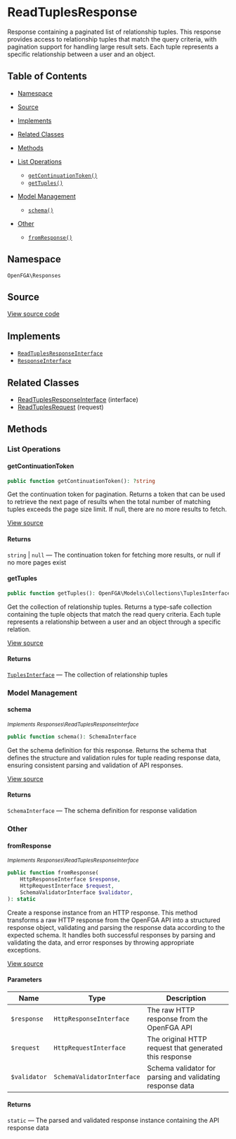 # ReadTuplesResponse

Response containing a paginated list of relationship tuples. This response provides access to relationship tuples that match the query criteria, with pagination support for handling large result sets. Each tuple represents a specific relationship between a user and an object.

## Table of Contents

- [Namespace](#namespace)
- [Source](#source)
- [Implements](#implements)
- [Related Classes](#related-classes)
- [Methods](#methods)

- [List Operations](#list-operations)
  - [`getContinuationToken()`](#getcontinuationtoken)
  - [`getTuples()`](#gettuples)
- [Model Management](#model-management)
  - [`schema()`](#schema)
- [Other](#other)
  - [`fromResponse()`](#fromresponse)

## Namespace

`OpenFGA\Responses`

## Source

[View source code](https://github.com/evansims/openfga-php/blob/main/src/Responses/ReadTuplesResponse.php)

## Implements

- [`ReadTuplesResponseInterface`](ReadTuplesResponseInterface.md)
- [`ResponseInterface`](ResponseInterface.md)

## Related Classes

- [ReadTuplesResponseInterface](Responses/ReadTuplesResponseInterface.md) (interface)
- [ReadTuplesRequest](Requests/ReadTuplesRequest.md) (request)

## Methods

### List Operations

#### getContinuationToken

```php
public function getContinuationToken(): ?string

```

Get the continuation token for pagination. Returns a token that can be used to retrieve the next page of results when the total number of matching tuples exceeds the page size limit. If null, there are no more results to fetch.

[View source](https://github.com/evansims/openfga-php/blob/main/src/Responses/ReadTuplesResponse.php#L95)

#### Returns

`string` &#124; `null` — The continuation token for fetching more results, or null if no more pages exist

#### getTuples

```php
public function getTuples(): OpenFGA\Models\Collections\TuplesInterface

```

Get the collection of relationship tuples. Returns a type-safe collection containing the tuple objects that match the read query criteria. Each tuple represents a relationship between a user and an object through a specific relation.

[View source](https://github.com/evansims/openfga-php/blob/main/src/Responses/ReadTuplesResponse.php#L104)

#### Returns

[`TuplesInterface`](Models/Collections/TuplesInterface.md) — The collection of relationship tuples

### Model Management

#### schema

*<small>Implements Responses\ReadTuplesResponseInterface</small>*

```php
public function schema(): SchemaInterface

```

Get the schema definition for this response. Returns the schema that defines the structure and validation rules for tuple reading response data, ensuring consistent parsing and validation of API responses.

[View source](https://github.com/evansims/openfga-php/blob/main/src/Responses/ReadTuplesResponseInterface.php#L33)

#### Returns

`SchemaInterface` — The schema definition for response validation

### Other

#### fromResponse

*<small>Implements Responses\ReadTuplesResponseInterface</small>*

```php
public function fromResponse(
    HttpResponseInterface $response,
    HttpRequestInterface $request,
    SchemaValidatorInterface $validator,
): static

```

Create a response instance from an HTTP response. This method transforms a raw HTTP response from the OpenFGA API into a structured response object, validating and parsing the response data according to the expected schema. It handles both successful responses by parsing and validating the data, and error responses by throwing appropriate exceptions.

[View source](https://github.com/evansims/openfga-php/blob/main/src/Responses/ResponseInterface.php#L44)

#### Parameters

| Name         | Type                       | Description                                               |
| ------------ | -------------------------- | --------------------------------------------------------- |
| `$response`  | `HttpResponseInterface`    | The raw HTTP response from the OpenFGA API                |
| `$request`   | `HttpRequestInterface`     | The original HTTP request that generated this response    |
| `$validator` | `SchemaValidatorInterface` | Schema validator for parsing and validating response data |

#### Returns

`static` — The parsed and validated response instance containing the API response data
